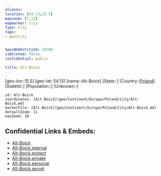 ```yaml
---
aliases: 
location: [54.13,15.5]
mapzoom: [7,12] 
mapmarker: city 
type: City
tags:
- geo/City


SpocWebEntityId: 28760
isDeleted: false
confidential: public

title: Alt-Boick
---
```

[geo-lon::15.5]
[geo-lat::54.13]
[name::Alt-Boick]
[State::]
[Country::[Poland](geo/Continent/Europe/Poland.md)]
[StateId::]
[Population::]
[Unknown::]


```leaflet
id: Alt-Boick
coordinates: [Alt-Boick](geo/Continent/Europe/Poland/City/Alt-Boick.md)
markerFile: [Alt-Boick](geo/Continent/Europe/Poland/City/Alt-Boick.md)
defaultZoom: 11 
maxZoom: 18
```


## Confidential Links & Embeds: 
- [Alt-Boick](../../../../../../_public/geo/Continent/Europe/Poland/City/Alt-Boick.md) 
- [Alt-Boick.internal](../../../../../../_internal/geo/Continent/Europe/Poland/City/Alt-Boick.internal.md) 
- [Alt-Boick.protect](../../../../../../_protect/geo/Continent/Europe/Poland/City/Alt-Boick.protect.md) 
- [Alt-Boick.private](../../../../../../_private/geo/Continent/Europe/Poland/City/Alt-Boick.private.md) 
- [Alt-Boick.personal](../../../../../../_personal/geo/Continent/Europe/Poland/City/Alt-Boick.personal.md) 
- [Alt-Boick.secret](../../../../../../_secret/geo/Continent/Europe/Poland/City/Alt-Boick.secret.md) 
